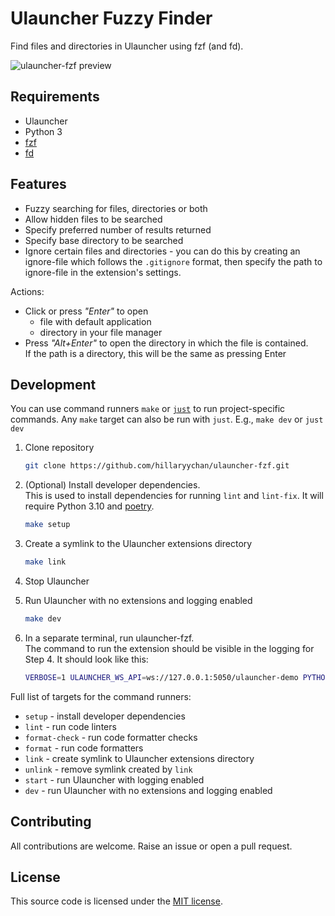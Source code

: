 # Ulauncher Fuzzy Finder

Find files and directories in Ulauncher using fzf (and fd).

![ulauncher-fzf preview](https://user-images.githubusercontent.com/44228565/148923401-e8268ef5-974f-4912-8b65-e1704159bfc2.png)

## Requirements

* Ulauncher
* Python 3
* [fzf](https://github.com/junegunn/fzf)
* [fd](https://github.com/sharkdp/fd)

## Features

* Fuzzy searching for files, directories or both
* Allow hidden files to be searched
* Specify preferred number of results returned
* Specify base directory to be searched
* Ignore certain files and directories - you can do this by creating an ignore-file which follows the `.gitignore` format, then specify the path to ignore-file in the extension's settings.

Actions:

* Click or press *"Enter"* to open
    * file with default application
    * directory in your file manager
* Press *"Alt+Enter"* to open the directory in which the file is contained.  
    If the path is a directory, this will be the same as pressing Enter

## Development

You can use command runners `make` or [`just`](https://github.com/casey/just) to run project-specific commands. Any `make` target can also be run with `just`. E.g., `make dev` or `just dev`

1. Clone repository

    ```sh
    git clone https://github.com/hillaryychan/ulauncher-fzf.git
    ```

2. (Optional) Install developer dependencies.  
    This is used to install dependencies for running `lint` and `lint-fix`. It will require Python 3.10 and [poetry](https://python-poetry.org/docs/).

    ```sh
    make setup
    ```

3. Create a symlink to the Ulauncher extensions directory

    ```sh
    make link
    ```

4. Stop Ulauncher
5. Run Ulauncher with no extensions and logging enabled

    ```sh
    make dev
    ```

6. In a separate terminal, run ulauncher-fzf.  
    The command to run the extension should be visible in the logging for Step 4. It should look like this:

    ```sh
    VERBOSE=1 ULAUNCHER_WS_API=ws://127.0.0.1:5050/ulauncher-demo PYTHONPATH=/home/username/projects/ulauncher /usr/bin/python /home/username/.local/share/ulauncher/extensions/ulauncher-demo/main.py
    ```

Full list of targets for the command runners:

* `setup` - install developer dependencies
* `lint` - run code linters
* `format-check` - run code formatter checks
* `format` - run code formatters
* `link` - create symlink to Ulauncher extensions directory
* `unlink` - remove symlink created by `link`
* `start` - run Ulauncher with logging enabled
* `dev` - run Ulauncher with no extensions and logging enabled

## Contributing

All contributions are welcome. Raise an issue or open a pull request.

## License

This source code is licensed under the [MIT license](LICENSE).

